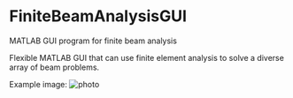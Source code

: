 # FiniteBeamAnalysisGUI
MATLAB GUI program for finite beam analysis

Flexible MATLAB GUI that can use finite element analysis to solve a diverse array of beam problems. 

Example image: ![photo](https://i.imgur.com/Z5amqDA.png)

